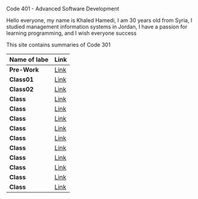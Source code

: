 Code 401 - Advanced Software Development

Hello everyone, my name is Khaled Hamedi, I am 30 years old from Syria, I studied management information systems in Jordan, I have a passion for learning programming, and I wish everyone success

This site contains summaries of Code 301

| **Name of labe** | **Link**           |
| ---------------- | ------------------ |
| **Pre-Work**     | [Link](read00.md)  |
| **Class01**      | [Link](read01.md)  |
| **Class02**      | [Link](read02.md)  |
| **Class**        | [Link](Class04.md) |
| **Class**        | [Link](Class05.md) |
| **Class**        | [Link](Class06.md) |
| **Class**        | [Link](Class07.md) |
| **Class**        | [Link](Class08.md) |
| **Class**        | [Link](Class09.md) |
| **Class**        | [Link](Class10.md) |
| **Class**        | [Link](Class11.md) |
| **Class**        | [Link](Class12.md) |
| **Class**        | [Link](Class13.md) |
